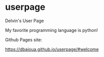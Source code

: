 # userpage
Delvin's User Page


My favorite programming language is python!


Github Pages site:

https://dbajoua.github.io/userpage/#welcome

